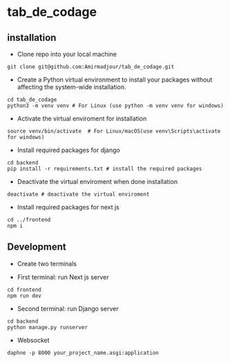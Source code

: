 # tab_de_codage

## installation

- Clone repo into your local machine

```
git clone git@github.com:Amirmadjour/tab_de_codage.git
```

- Create a Python virtual environment to install your packages without affecting the system-wide installation.

```
cd tab_de_codage
python3 -m venv venv # For Linux (use python -m venv venv for windows)
```

- Activate the virtual enviroment for installation

```
source venv/bin/activate  # For Linux/macOS(use venv\Scripts\activate for windows)
```

- Install required packages for django

```
cd backend
pip install -r requirements.txt # install the required packages
```

- Deactivate the virtual enviroment when done installation

```
deactivate # deactivate the virtual enviroment
```

- Install required packages for next js

```
cd ../frontend
npm i
```

## Development

- Create two terminals

- First terminal: run Next js server

```
cd frontend
npm run dev
```

- Second terminal: run Django server

```
cd backend
python manage.py runserver
```

- Websocket
```
daphne -p 8000 your_project_name.asgi:application
```

